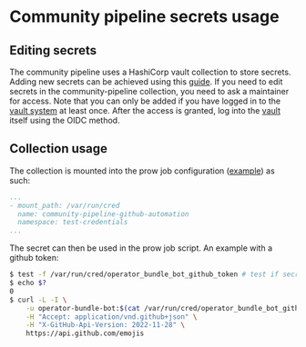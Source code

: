 # Community pipeline secrets usage

## Editing secrets

The community pipeline uses a HashiCorp vault collection to store secrets.
Adding new secrets can be achieved using this [guide][1]. If you need to edit
secrets in the community-pipeline collection, you need to ask a maintainer for
access. Note that you can only be added if you have logged in to the [vault
system][3] at least once. After the access is granted, log into the [vault][4]
itself using the OIDC method.

## Collection usage

The collection is mounted into the prow job configuration ([example][2]) as
such:

```yaml
...
- mount_path: /var/run/cred
  name: community-pipeline-github-automation
  namespace: test-credentials
...
```

The secret can then be used in the prow job script. An example with a github
token:

```sh
$ test -f /var/run/cred/operator_bundle_bot_github_token # test if secret exists
$ echo $?
0
$ curl -L -I \
    -u operator-bundle-bot:$(cat /var/run/cred/operator_bundle_bot_github_token) \
    -H "Accept: application/vnd.github+json" \
    -H "X-GitHub-Api-Version: 2022-11-28" \
    https://api.github.com/emojis
```

[1]: https://docs.ci.openshift.org/docs/how-tos/adding-a-new-secret-to-ci/
[3]: https://selfservice.vault.ci.openshift.org
[4]: https://vault.ci.openshift.org/ui/
[2]: https://github.com/openshift/release/blob/master/ci-operator/config/redhat-openshift-ecosystem/community-operators-pipeline-preprod/redhat-openshift-ecosystem-community-operators-pipeline-preprod-dev__4.10.yaml
